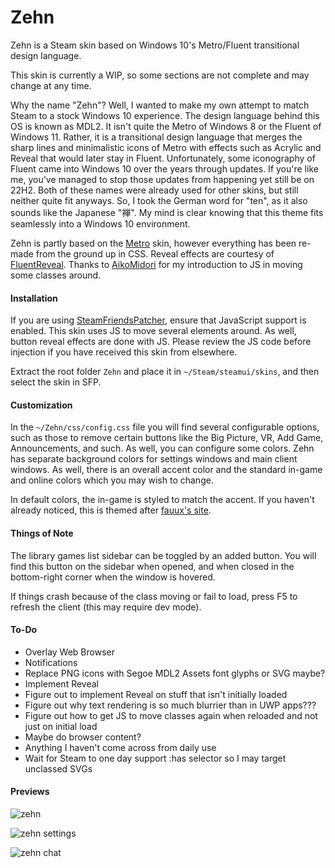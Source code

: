 # Zehn
Zehn is a Steam skin based on Windows 10's Metro/Fluent transitional design language.

This skin is currently a WIP, so some sections are not complete and may change at any time.

Why the name "Zehn"? Well, I wanted to make my own attempt to match Steam to a stock Windows 10 experience. The design language behind this OS is known as MDL2. It isn't quite the Metro of Windows 8 or the Fluent of Windows 11. Rather, it is a transitional design language that merges the sharp lines and minimalistic icons of Metro with effects such as Acrylic and Reveal that would later stay in Fluent. Unfortunately, some iconography of Fluent came into Windows 10 over the years through updates. If you're like me, you've managed to stop those updates from happening yet still be on 22H2. Both of these names were already used for other skins, but still neither quite fit anyways. So, I took the German word for "ten", as it also sounds like the Japanese "禅". My mind is clear knowing that this theme fits seamlessly into a Windows 10 environment.

Zehn is partly based on the [Metro](https://steamcommunity.com/groups/metroskin) skin, however everything has been re-made from the ground up in CSS. Reveal effects are courtesy of [FluentReveal](https://github.com/aleversn/FluentReveal). Thanks to [AikoMidori](https://github.com/AikoMidori/SteamSkins) for my introduction to JS in moving some classes around.

#### Installation
If you are using [SteamFriendsPatcher](https://github.com/PhantomGamers/SFP/releases), ensure that JavaScript support is enabled. This skin uses JS to move several elements around. As well, button reveal effects are done with JS. Please review the JS code before injection if you have received this skin from elsewhere.

Extract the root folder `Zehn` and place it in `~/Steam/steamui/skins`, and then select the skin in SFP.

#### Customization
In the `~/Zehn/css/config.css` file you will find several configurable options, such as those to remove certain buttons like the Big Picture, VR, Add Game, Announcements, and such. As well, you can configure some colors. Zehn has separate background colors for settings windows and main client windows. As well, there is an overall accent color and the standard in-game and online colors which you may wish to change.

In default colors, the in-game is styled to match the accent. If you haven't already noticed, this is themed after [fauux's site](https://fauux.neocities.org/).

#### Things of Note
The library games list sidebar can be toggled by an added button. You will find this button on the sidebar when opened, and when closed in the bottom-right corner when the window is hovered.

If things crash because of the class moving or fail to load, press F5 to refresh the client (this may require dev mode).

#### To-Do
- Overlay Web Browser
- Notifications
- Replace PNG icons with Segoe MDL2 Assets font glyphs or SVG maybe?
- Implement Reveal
- Figure out to implement Reveal on stuff that isn't initially loaded
- Figure out why text rendering is so much blurrier than in UWP apps???
- Figure out how to get JS to move classes again when reloaded and not just on initial load
- Maybe do browser content?
- Anything I haven't come across from daily use
- Wait for Steam to one day support :has selector so I may target unclassed SVGs

#### Previews
![zehn](https://cdn.discordapp.com/attachments/729991202778251317/1137508618112094319/zehn.png)

![zehn settings](https://cdn.discordapp.com/attachments/729991202778251317/1128817047690813440/zehn-settings.png)

![zehn chat](https://cdn.discordapp.com/attachments/729991202778251317/1128813573045506198/zehn-chat.gif)